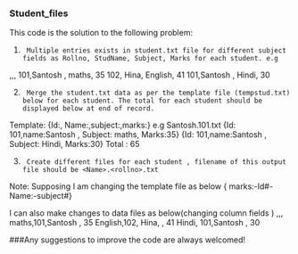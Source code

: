 ### Student_files

This code is the solution to the following problem:

1.      Multiple entries exists in student.txt file for different subject fields as Rollno, StudName, Subject, Marks for each student. e.g
<Rollno>,<StudName>,<Marks>,<Subject>
101,Santosh , maths, 35
102, Hina, English, 41
101,Santosh , Hindi, 30

2.      Merge the student.txt data as per the template file (tempstud.txt) below for each student. The total for each student should be displayed below at end of record.
Template:
{Id:<Rollno>, Name:<StudName>,subject:<Subject>,marks:<Marks>}
e.g
Santosh.101.txt
{Id: 101,name:Santosh , Subject: maths, Marks:35}
{Id: 101,name:Santosh , Subject: Hindi, Marks:30}
                                                            Total : 65

3.      Create different files for each student , filename of this output file should be <Name>.<rollno>.txt

Note:
Supposing I am changing the template file as below 
{ marks:<Marks>-Id#<Rollno>-Name:<StudName>-subject#<Subject>}

I can also make changes to data files as below(changing column fields )
               <Subject>,<RollNo>,<StudName>,<Marks>
maths,101,Santosh , 35
English,102, Hina, , 41
Hindi, 101,Santosh , 30
 
###Any suggestions to improve the code are always welcomed!
